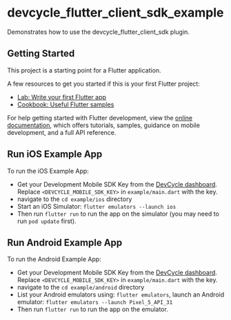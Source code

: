 # devcycle_flutter_client_sdk_example

Demonstrates how to use the devcycle_flutter_client_sdk plugin.

## Getting Started

This project is a starting point for a Flutter application.

A few resources to get you started if this is your first Flutter project:

- [Lab: Write your first Flutter app](https://docs.flutter.dev/get-started/codelab)
- [Cookbook: Useful Flutter samples](https://docs.flutter.dev/cookbook)

For help getting started with Flutter development, view the
[online documentation](https://docs.flutter.dev/), which offers tutorials,
samples, guidance on mobile development, and a full API reference.

## Run iOS Example App

To run the iOS Example App:
- Get your Development Mobile SDK Key from the [DevCycle dashboard](app.devcycle.com). Replace `<DEVCYCLE_MOBILE_SDK_KEY>` in `example/main.dart` with the key.
- navigate to the `cd example/ios` directory
- Start an iOS Simulator: `flutter emulators --launch ios`
- Then run `flutter run` to run the app on the simulator (you may need to run `pod update` first).

## Run Android Example App

To run the Android Example App:
- Get your Development Mobile SDK Key from the [DevCycle dashboard](app.devcycle.com). Replace `<DEVCYCLE_MOBILE_SDK_KEY>` in `example/main.dart` with the key.
- navigate to the `cd example/android` directory
- List your Android emulators using: `flutter emulators`, launch an Android emulator: `flutter emulators --launch Pixel_5_API_31`
- Then run `flutter run` to run the app on the emulator.